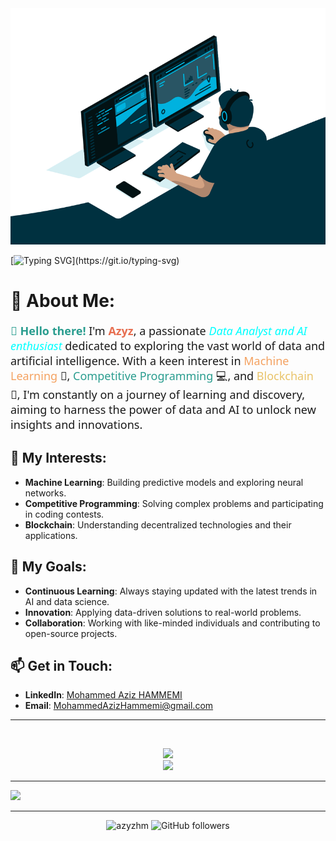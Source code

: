 <img src="assets/github.gif" alt="github"/>


[![Typing SVG](https://readme-typing-svg.demolab.com?font=Fira+Code&size=30&pause=1000&center=true&vCenter=true&random=false&width=1000&height=100&lines=Hi+%2C+I'm+Azyz;Big+Data+%26+Data+Analysis+Student;Microsoft+Certified+PL-300;Data+Analyst;)](https://git.io/typing-svg)

# 💫 About Me:

<p style="font-size:18px; font-family: 'Segoe UI', Tahoma, Geneva, Verdana, sans-serif; color: #0;">
    <strong style="color: #2A9D8F;">👋 Hello there!</strong> I'm <span style="color: #E76F51; font-weight:bold;">Azyz</span>, a passionate <span style="color: cyan; font-style:italic;">Data Analyst and AI enthusiast</span> dedicated to exploring the vast world of data and artificial intelligence. With a keen interest in <span style="color: #F4A261;">Machine Learning</span> 🤖, <span style="color: #2A9D8F;">Competitive Programming</span> 💻, and <span style="color: #E9C46A;">Blockchain</span> 🔗, I'm constantly on a journey of learning and discovery, aiming to harness the power of data and AI to unlock new insights and innovations.
</p>

## 🌟 My Interests:
- **Machine Learning**: Building predictive models and exploring neural networks.
- **Competitive Programming**: Solving complex problems and participating in coding contests.
- **Blockchain**: Understanding decentralized technologies and their applications.

## 🚀 My Goals:
- **Continuous Learning**: Always staying updated with the latest trends in AI and data science.
- **Innovation**: Applying data-driven solutions to real-world problems.
- **Collaboration**: Working with like-minded individuals and contributing to open-source projects.

## 📫 Get in Touch:
- **LinkedIn**: [Mohammed Aziz HAMMEMI](https://www.linkedin.com/in/mohammed-aziz-hammemi-696b78263/)
- **Email**: [MohammedAzizHammemi@gmail.com](mailto:MohammedAzizHammemi@gmail.com)
<hr>
<br>

<p align="center">
    <a href="https://github.com/anuraghazra/github-readme-stats">
        <img src="https://github-readme-stats.vercel.app/api?username=AzyzHm&theme=radical" />
    </a>
    <br>
    <a href="https://git.io/streak-stats">
        <img src="https://streak-stats.demolab.com?user=AzyzHm&theme=radical"/>
    </a>
    <br/>
</p>
<hr>

![](https://github-profile-trophy.vercel.app/?username=AzyzHm&theme=dracula&no-frame=true&no-bg=true&margin-w=15)
<hr>
<p align="center">
    <img src="https://komarev.com/ghpvc/?username=azyzhm&label=Profile%20views&color=0e75b6&style=flat" alt="azyzhm" />
    <img src="https://img.shields.io/github/followers/azyzhm?label=Followers&style=social" alt="GitHub followers" />
</p>